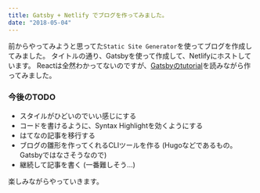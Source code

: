 ```yaml
---
title: Gatsby + Netlify でブログを作ってみました。
date: "2018-05-04"
---
```


前からやってみようと思ってた`Static Site Generator`を使ってブログを作成してみました。
タイトルの通り、Gatsbyを使って作成して、Netlifyにホストしています。
Reactは全然わかってないのですが、[Gatsbyのtutorial](https://www.gatsbyjs.org/tutorial/)を読みながら作ってみました。

### 今後のTODO
* スタイルがひどいのでいい感じにする
* コードを書けるように、Syntax Highlightを効くようにする
* はてなの記事を移行する
* ブログの雛形を作ってくれるCLIツールを作る (Hugoなどであるもの。Gatsbyではなさそうなので)
* 継続して記事を書く (一番難しそう...)

楽しみながらやっていきます。

